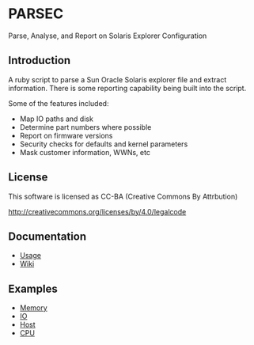 PARSEC
======

Parse, Analyse, and Report on Solaris Explorer Configuration

Introduction
------------

A ruby script to parse a Sun Oracle Solaris explorer file and extract information.
There is some reporting capability being built into the script.

Some of the features included:

- Map IO paths and disk
- Determine part numbers where possible
- Report on firmware versions
- Security checks for defaults and kernel parameters
- Mask customer information, WWNs, etc

License
-------

This software is licensed as CC-BA (Creative Commons By Attrbution)

http://creativecommons.org/licenses/by/4.0/legalcode


Documentation
-------------

- [Usage](https://github.com/richardatlateralblast/parsec/wiki/2.-Usage)
- [Wiki](https://github.com/richardatlateralblast/parsec/wiki)

Examples
--------

- [Memory](https://github.com/richardatlateralblast/parsec/wiki/4.1-Memory)
- [IO](https://github.com/richardatlateralblast/parsec/wiki/4.2-IO)
- [Host](https://github.com/richardatlateralblast/parsec/wiki/4.3-Host)
- [CPU](https://github.com/richardatlateralblast/parsec/wiki/4.4-CPU)






